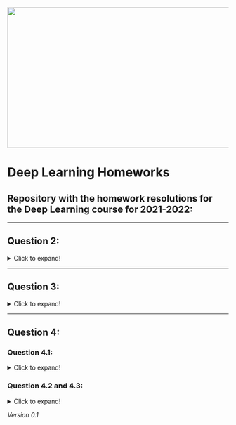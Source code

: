 <img src="https://user-images.githubusercontent.com/11770916/146428163-a6f82506-c18b-4e0a-9517-207432de7f00.png" width="640" height="320">

# Deep Learning Homeworks
## Repository with the homework resolutions for the Deep Learning course for 2021-2022:

---

## Question 2:

<details>
  <summary>Click to expand!</summary>
  <img width="746" alt="question2" src="https://user-images.githubusercontent.com/11770916/148449819-d2d0b9e1-654a-4646-867d-a37042a7ef3c.png">
  <img width="577" alt="question2_NN" src="https://user-images.githubusercontent.com/11770916/148449847-972c7e41-2aec-4fc1-bf02-701aade0c68c.png">
</details>

---

## Question 3:

<details>
  <summary>Click to expand!</summary>
  <img width="1176" alt="question3" src="https://user-images.githubusercontent.com/11770916/148449872-2a543c7a-172e-43b2-a8b2-37e76f9d44ea.png">
</details>

---

## Question 4:

### Question 4.1:
<details>
  <summary>Click to expand!</summary>
<img width="738" alt="question4_1" src="https://user-images.githubusercontent.com/11770916/148450704-89ed8b23-aadc-41b8-a724-1010ff8303c7.png">
</details>

### Question 4.2 and 4.3:
<details>
  <summary>Click to expand!</summary>
<img width="738" alt="question4_2_3" src="https://user-images.githubusercontent.com/11770916/148450712-cf677943-5fec-474a-865c-81aa7f9d5b29.png">
</details>

*Version 0.1*


